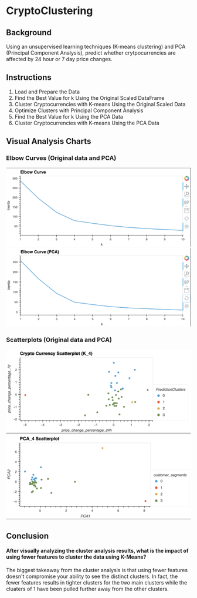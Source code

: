 # CryptoClustering

## Background

Using an unsupervised learning techniques (K-means clustering) and PCA (Principal Component Analysis), predict whether crytpocurrencies are affected by 24 hour or 7 day price changes. 


## Instructions

1. Load and Prepare the Data
2. Find the Best Value for k Using the Original Scaled DataFrame
3. Cluster Cryptocurrencies with K-means Using the Original Scaled Data
4. Optimize Clusters with Principal Component Analysis
5. Find the Best Value for k Using the PCA Data
6. Cluster Cryptocurrencies with K-means Using the PCA Data

## Visual Analysis Charts

### Elbow Curves (Original data and PCA)

![elbow_curve](/Resources/Kmeans_elbow.png)
![PCA_elbow](/Resources/PCA_elbow.png)
<br>

### Scatterplots (Original data and PCA)

![Kmeans_scatter](/Resources/Kmeans_scatter.png)
![PCA_scatter](/Resources/PCA_scatter.png)
<br>

## Conclusion

#### After visually analyzing the cluster analysis results, what is the impact of using fewer features to cluster the data using K-Means?

  The biggest takeaway from the cluster analysis is that using fewer features doesn't compromise your ability to see the distinct clusters. In fact, the fewer features results in tighter clusters for the two main clusters while the cluaters of 1 have been pulled further away from the other clusters.


